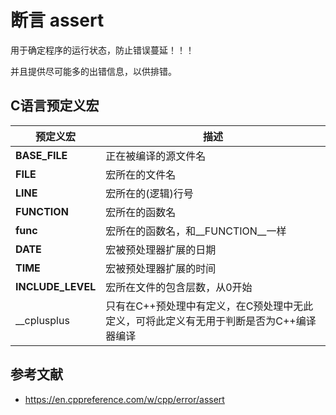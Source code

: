# 断言 assert

用于确定程序的运行状态，防止错误蔓延！！！

并且提供尽可能多的出错信息，以供排错。

## C语言预定义宏

| 预定义宏          | 描述                                                                                    |
| ----------------- | --------------------------------------------------------------------------------------- |
| __BASE_FILE__     | 正在被编译的源文件名                                                                    |
| __FILE__          | 宏所在的文件名                                                                          |
| __LINE__          | 宏所在的(逻辑)行号                                                                      |
| __FUNCTION__      | 宏所在的函数名                                                                          |
| __func__          | 宏所在的函数名，和__FUNCTION__一样                                                      |
| __DATE__          | 宏被预处理器扩展的日期                                                                  |
| __TIME__          | 宏被预处理器扩展的时间                                                                  |
| __INCLUDE_LEVEL__ | 宏所在文件的包含层数，从0开始                                                           |
| __cplusplus       | 只有在C++预处理中有定义，在C预处理中无此定义，可将此定义有无用于判断是否为C++编译器编译      |

## 参考文献

- <https://en.cppreference.com/w/cpp/error/assert>
